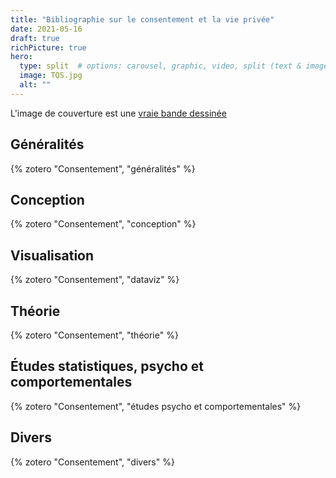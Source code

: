 ```yaml
---
title: "Bibliographie sur le consentement et la vie privée"
date: 2021-05-16
draft: true
richPicture: true
hero:
  type: split  # options: carousel, graphic, video, split (text & image)
  image: TOS.jpg
  alt: ""
---
```


L'image de couverture est une [vraie bande dessinée](https://drawnandquarterly.com/terms-and-conditions)

## Généralités

{% zotero "Consentement",  "généralités" %}

## Conception

{% zotero "Consentement",  "conception" %}

## Visualisation

{% zotero "Consentement",  "dataviz" %}

## Théorie

{% zotero "Consentement",  "théorie" %}

## Études statistiques, psycho et comportementales

{% zotero "Consentement",  "études psycho et comportementales" %}

## Divers

{% zotero "Consentement",  "divers" %}
